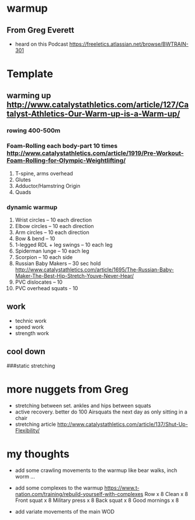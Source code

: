 # warmup

## From Greg Everett
* heard on this Podcast https://freeletics.atlassian.net/browse/BWTRAIN-301


# Template
## warming up http://www.catalystathletics.com/article/127/Catalyst-Athletics-Our-Warm-up-is-a-Warm-up/
### rowing 400-500m
### Foam-Rolling each body-part 10 times http://www.catalystathletics.com/article/1919/Pre-Workout-Foam-Rolling-for-Olympic-Weightlifting/
1.	T-spine, arms overhead
2.	Glutes
3.	Adductor/Hamstring Origin
4.	Quads

### dynamic warmup
1.	Wrist circles – 10 each direction
2.	Elbow circles – 10 each direction
3.	Arm circles – 10 each direction
4.	Bow & bend – 10
5.	1-legged RDL + leg swings – 10 each leg
6.	Spiderman lunge – 10 each leg
7.	Scorpion – 10 each side
8.	Russian Baby Makers – 30 sec hold http://www.catalystathletics.com/article/1695/The-Russian-Baby-Maker-The-Best-Hip-Stretch-Youve-Never-Hear/
9.	PVC dislocates – 10
10.	PVC overhead squats - 10

## work
* technic work
* speed work
* strength work

## cool down
###static stretching

# more nuggets from Greg

* stretching between set. ankles and hips between squats
* active recovery. better do 100 Airsquats the next day as only sitting in a chair
* stretching article http://www.catalystathletics.com/article/137/Shut-Up-Flexibility/

# my thoughts


* add some crawling movements to the warmup like bear walks, inch worm ...
* add some complexes to the warmup https://www.t-nation.com/training/rebuild-yourself-with-complexes
Row x 8
Clean x 8
Front squat x 8
Military press x 8
Back squat x 8
Good mornings x 8

* add variate movements of the main WOD
